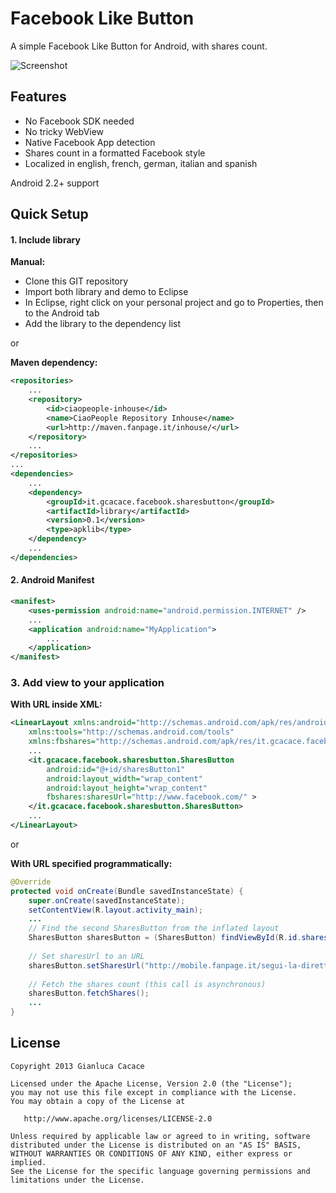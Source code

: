 Facebook Like Button
=============================

A simple Facebook Like Button for Android, with shares count.

![Screenshot](https://github.com/gcacace/android-facebook-sharesbutton/raw/master/screenshot.png)

## Features
 * No Facebook SDK needed
 * No tricky WebView
 * Native Facebook App detection
 * Shares count in a formatted Facebook style
 * Localized in english, french, german, italian and spanish

Android 2.2+ support
 
## Quick Setup

#### 1. Include library

**Manual:**
 * Clone this GIT repository
 * Import both library and demo to Eclipse
 * In Eclipse, right click on your personal project and go to Properties, then to the Android tab
 * Add the library to the dependency list

or

**Maven dependency:**
``` xml
<repositories>
	...
	<repository>
		<id>ciaopeople-inhouse</id>
		<name>CiaoPeople Repository Inhouse</name>
		<url>http://maven.fanpage.it/inhouse/</url>
	</repository>
	...
</repositories>
...
<dependencies>
	...
	<dependency>
		<groupId>it.gcacace.facebook.sharesbutton</groupId>
		<artifactId>library</artifactId>
		<version>0.1</version>
		<type>apklib</type>
	</dependency>
	...
</dependencies>
```

#### 2. Android Manifest
``` xml
<manifest>
	<uses-permission android:name="android.permission.INTERNET" />
	...
	<application android:name="MyApplication">
		...
	</application>
</manifest>
```

### 3. Add view to your application

**With URL inside XML:**
``` xml
<LinearLayout xmlns:android="http://schemas.android.com/apk/res/android"
    xmlns:tools="http://schemas.android.com/tools"
    xmlns:fbshares="http://schemas.android.com/apk/res/it.gcacace.facebook.sharesbutton.demo">
	...
    <it.gcacace.facebook.sharesbutton.SharesButton
        android:id="@+id/sharesButton1"
        android:layout_width="wrap_content"
        android:layout_height="wrap_content"
        fbshares:sharesUrl="http://www.facebook.com/" >
    </it.gcacace.facebook.sharesbutton.SharesButton>
	...
</LinearLayout>
```

or

**With URL specified programmatically:**
``` java
@Override
protected void onCreate(Bundle savedInstanceState) {
	super.onCreate(savedInstanceState);
	setContentView(R.layout.activity_main);
	...
	// Find the second SharesButton from the inflated layout
	SharesButton sharesButton = (SharesButton) findViewById(R.id.sharesButton2);
	
	// Set sharesUrl to an URL
	sharesButton.setSharesUrl("http://mobile.fanpage.it/segui-la-diretta-del-google-i-o-2103/");
	
	// Fetch the shares count (this call is asynchronous)
	sharesButton.fetchShares();
	...
}
```

## License

    Copyright 2013 Gianluca Cacace

    Licensed under the Apache License, Version 2.0 (the "License");
    you may not use this file except in compliance with the License.
    You may obtain a copy of the License at

       http://www.apache.org/licenses/LICENSE-2.0

    Unless required by applicable law or agreed to in writing, software
    distributed under the License is distributed on an "AS IS" BASIS,
    WITHOUT WARRANTIES OR CONDITIONS OF ANY KIND, either express or implied.
    See the License for the specific language governing permissions and
    limitations under the License.
